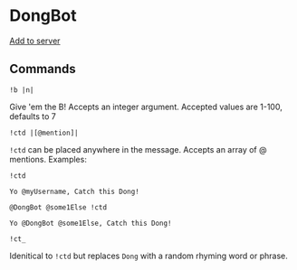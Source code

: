 # DongBot

[Add to server](https://discord.com/oauth2/authorize?client_id=806353693061677066&scope=bot)

## Commands

`!b |n|`

Give 'em the B! Accepts an integer argument. Accepted values are 1-100, defaults to 7

`!ctd |[@mention]|`

`!ctd` can be placed anywhere in the message. Accepts an array of @ mentions. Examples:

```text
!ctd

Yo @myUsername, Catch this Dong!
```

```text
@DongBot @some1Else !ctd

Yo @DongBot @some1Else, Catch this Dong!
```

`!ct_`

Idenitical to `!ctd` but replaces `Dong` with a random rhyming word or phrase.
